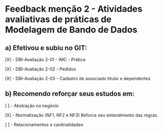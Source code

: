# Feedback menção 2 - Atividades avaliativas de práticas de Modelagem de Bando de Dados
## a) Efetivou e subiu no GIT:

 [X] - DBI-Avaliação 2-01 - IMC - Prática
 
 [X] - DBI-Avaliação 2-02 - Pedidos
 
 [X] - DBI-Avaliação 2-03 - Cadastro de associado titular e dependentes
 

## b) Recomendo reforçar seus estudos em:

 [ ] - Abstração no negócio
 
 [X] - Normalização (NF1, NF2 e NF3) Reforce seu entendimento das regras.
 
 [ ] - Relacionamentos e cardinalidades

